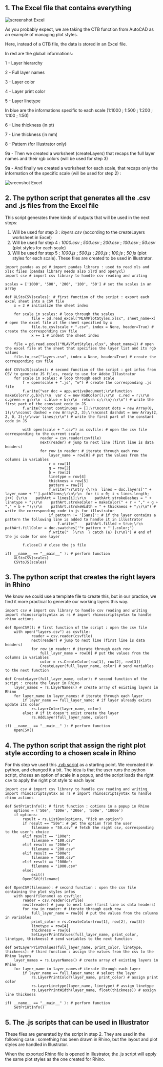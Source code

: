## 1. The Excel file that contains everything

![screenshot Excel](https://gitlab.com/mlav.land/rhinoplotstyles/-/raw/master/images/screenShotXLS-1.jpg)

As you probably expect, we are taking the CTB function from AutoCAD as an example of managing plot styles.

Here, instead of a CTB file, the data is stored in an Excel file.


In red are the global informations:

1 - Layer hierarchy

2 - Full layer names

3 - Layer color

4 - Layer print color

5 - Layer linetype

In blue are the informations specific to each scale (1:1000 ; 1:500 ; 1:200 ; 1:100 ; 1:50)

6 - Line thickness (in pt)

7 - Line thickness (in mm)

8 - Pattern (for Illustrator only)


9a - Then we created a worksheet (createLayers) that recaps the full layer names and their rgb colors (will be used for step 3)

9a - And finally we created a worksheet for each scale, that recaps only the information of the specific scale (will be used for step 2) :


![sreenshot Excel](https://gitlab.com/mlav.land/rhinoplotstyles/-/raw/master/images/screenShotXLS-2.jpg)


## 2. The python script that generates all the .csv and .js files from the Excel file
This script generates three kinds of outputs that will be used in the next steps:
1. Will be used for step 3 : *layers.csv* (according to the createLayers worksheet in Excel)
2. Will be used for step 4 : *1000.csv* ; *500.csv* ; *200.csv* ; *100.csv* ; *50.csv* (plot styles for each scale)
3. Will be used for step 5 : *1000.js* ; *500.js* ; *200.js* ; *100.js* ; *50.js* (plot styles for each scale). These files are created to be used in Illustrator.

```
import pandas as pd # import pandas library : used to read xls and xlsx files (pandas library needs also xlrd and openyxl)
import csv # import csv library to handle csv reading and writing

scales = ['1000', '500', '200', '100', '50'] # set the scales in an array

def XLStoCSV(scales): # first function of the script : export each excel sheet into a CSV file
	x = 2 # initialize the sheet index

	for scale in scales: # loop through the scales
			file = pd.read_excel("MLAVPlotStyles.xlsx", sheet_name=x) # open the excel file at the sheet specified by x
			file.to_csv(scale + ".csv", index = None, header=True) # create the corresponding csv file
			x += 1 # indent the sheet index

	file = pd.read_excel("MLAVPlotStyles.xlsx", sheet_name=1) # open the excel file at the sheet that specifies the layer list and its rgb values
	file.to_csv("layers.csv", index = None, header=True) # create the corresponding csv file

def CSVtoJS(scales): # second function of the script : get infos from CSV to generate JS files, ready to use for Adobe Illustrator
	for scale in scales: # loop through each scale
		f = open(scale + ".js", "w") # create the corresponding .js file
		f.write("var doc = app.activeDocument;\r\nfunction makeColor(r,g,b){\r\n  var c = new RGBColor();\r\n  c.red = r;\r\n  c.green = g;\r\n  c.blue = b;\r\n  return c;\r\n};\r\n") # write the first part of the constant code in JS
		f.write("const continuous = [];\r\nconst dots = new Array(0, 1);\r\nconst dashed = new Array(2, 3);\r\nconst dashdot = new Array(2, 2, 0, 2);\r\nvar lines;\r\n") # write the first part of the constant code in JS
		
		with open(scale + ".csv") as csvfile: # open the csv file corresponding to the current scale
				reader = csv.reader(csvfile) 
				next(reader) # jump to next line (first line is data headers)
				for row in reader: # iterate through each row
					layer_name = row[0] # put the values from the columns in variables 
					r = row[1]
					g = row[2]
					b = row[3]
					linetype = row[4]
					thickness = row[5]
					pattern = row[7]
					f.write("\r\ntry {\r\n  lines = doc.layers['" + layer_name + "'].pathItems;\r\n\r\n  for (i = 0; i < lines.length; i++) {\r\n    pathArt = lines[i];\r\n    pathArt.strokeDashes = " + linetype + ";\r\n    pathArt.strokeColor = makeColor(" + r + "," + g + "," + b + ");\r\n    pathArt.strokeWidth = " + thickness + ";\r\n") # write the corresponding code in js for illustrator
					if pattern != '[Sans]': # if the layer contains a pattern the following line is added to handle it in illustrator
						f.write("    pathArt.filled = true;\r\n    pathArt.fillColor = doc.swatches['"+ pattern + "'].color;")
					f.write("  }\r\n  } catch (e) {\r\n}") # end of the js code for one layer

		f.close() # close the js file

if( __name__ == "__main__" ): # perform function
	XLStoCSV(scales)
	CSVtoJS(scales)
```

## 3. The python script that creates the right layers in Rhino
We know we could use a template file to create this, but in our practice, we find it more practical to generate our working layers this way.

```
import csv # import csv library to handle csv reading and writing
import rhinoscriptsyntax as rs # import rhinoscriptsyntax to handle rhino actions

def OpenCSV(): # first function of the script : open the csv file 
	with open("layers.csv") as csvfile:
			reader = csv.reader(csvfile)
			next(reader) # jump to next line (first line is data headers)
			for row in reader: # iterate through each row
				full_layer_name = row[0] # put the values from the columns in variables 
				color = rs.CreateColor(row[1], row[2], row[3])
				CreateLayer(full_layer_name, color) # send variables to the next function

def CreateLayer(full_layer_name, color): # second function of the script : create the layer in Rhino
	layer_names = rs.LayerNames() # create array of existing layers in Rhino
	for layer_name in layer_names: # iterate through each layer
		if layer_name == full_layer_name: # if layer already exists update its color
			rs.LayerColor(layer_name, color)
		else: # if it doesn't exist create the layer
			rs.AddLayer(full_layer_name, color)

if( __name__ == "__main__" ): # perform function
	OpenCSV()
```

## 4. The python script that assign the right plot style according to a chosen scale in Rhino
For this step we used this [.rvb script](https://wiki.mcneel.com/acadplot2rhino) as a starting point. We recreated it in python, and changed it a bit.
The idea is that the user runs the python script, choses an option of scale in a popup, and the script loads the right csv to apply the right plot style to each layer.
```
import csv # import csv library to handle csv reading and writing
import rhinoscriptsyntax as rs # import rhinoscriptsyntax to handle rhino actions

def SetPrintInfo(): # first function : options in a popup in Rhino
	options = ('50e', '100e', '200e', '500e', '1000e')
	if options:
		result = rs.ListBox(options, "Pick an option")
		if result == "50e": # get the option from the user
			filename = "50.csv" # fetch the right csv, corresponding to the user's choice
		elif result == "100e":
			filename = "100.csv"
		elif result == "200e":
			filename = "200.csv"
		elif result == "500e":
			filename = "500.csv"
		elif result == "1000e":
			filename = "1000.csv"
		else:
			exit()
		OpenCSV(filename)

def OpenCSV(filename): # second function : open the csv file containing the plot styles infos	
	with open(filename) as csvfile:
		reader = csv.reader(csvfile)
		next(reader) # jump to next line (first line is data headers)
		for row in reader: # iterate through each row
			full_layer_name = row[0] # put the values from the columns in variables
			print_color = rs.CreateColor(row[1], row[2], row[3])
			linetype = row[4]
			thickness = row[6]
			SetLayerPrintValues(full_layer_name, print_color, linetype, thickness) # send variables to the next function

def SetLayerPrintValues(full_layer_name, print_color, linetype, thickness): # third function : assign the values from the csv to the Rhino layers
	layer_names = rs.LayerNames() # create array of existing layers in Rhino
	for layer_name in layer_names:# iterate through each layer
		if layer_name == full_layer_name: # select the layer
			rs.LayerPrintColor(layer_name, print_color) # assign print color
			rs.LayerLinetype(layer_name, linetype) # assign linetype
			rs.LayerPrintWidth(layer_name, float(thickness)) # assign line thickness

if( __name__ == "__main__" ): # perform function
	SetPrintInfo()
```

## 5. The .js scripts that can be used in Illustrator
These files are generated by the script in step 2. They are used in the following case : something has been drawn in Rhino, but the layout and plot styles are handled in Illustrator.

When the exported Rhino file is opened in Illustrator, the .js script will apply the same plot styles as the one created for Rhino.